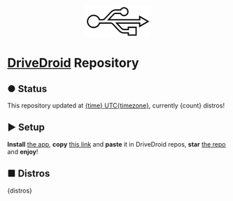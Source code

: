 <center><img src="./logo.svg" width="150"/></center>

# **[DriveDroid](https://www.drivedroid.io) Repository**

## ● Status

This repository updated at [{time} UTC{timezone}](https://time.is/UTC{timezone}), currently {count} distros!

## ► Setup

**Install** [the app](https://play.google.com/store/apps/details?id=com.softwarebakery.drivedroid), **copy** [this link](./repo.json) and **paste** it in DriveDroid repos, **star** [the repo](https://github.com/flameshikari/ddrg) and **enjoy**!

## ■ Distros

<p class="start">{distros}</p>
